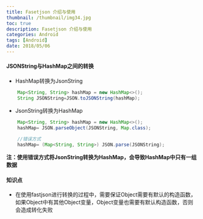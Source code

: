 ```yaml
---
title: Fasetjson 介绍与使用
thumbnail: /thumbnail/img34.jpg
toc: true
description: Fasetjson 介绍与使用
categories: Android
tags: [Android]
date: 2018/05/06
---
```



#### JSONString与HashMap之间的转换

* HashMap转换为JsonString
<!--more-->
```java
    Map<String, String> hashMap = new HashMap<>();
    String JSONString=JSON.toJSONString(hashMap);
```


* JsonString转换为HashMap
```java
    Map<String, String> hashMap = new HashMap<>();
    hashMap= JSON.parseObject(JSONString, Map.class);
    
    //错误方式
    hashMap= (Map<String, String>) JSON.parse(JSONString);
```

**注：使用错误方式将JsonString转换为HashMap，会导致HashMap中只有一组数据**


#### 知识点

* 在使用fastjson进行转换的过程中，需要保证Object需要有默认的构造函数，如果Object中有其他Object变量，Object变量也需要有默认构造函数，否则会造成转化失败
